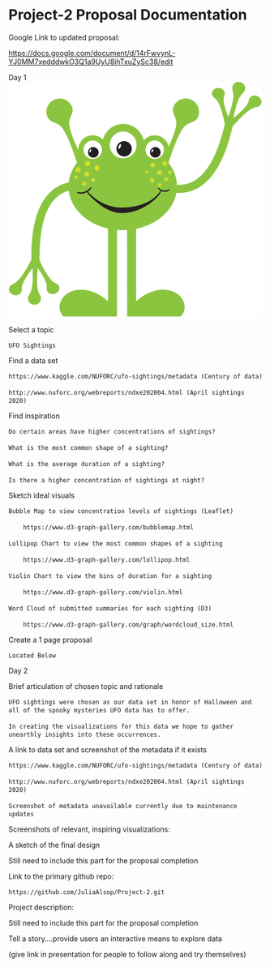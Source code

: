 # Project-2 Proposal Documentation

Google Link to updated proposal:

https://docs.google.com/document/d/14rFwvynL-YJ0MM7xedddwkO3Q1a9UyU8ihTxuZySc38/edit

Day 1 <img src="/Images/Alien 1.png" alt="Alien 1"/>

Select a topic 

	UFO Sightings 

Find a data set 

	https://www.kaggle.com/NUFORC/ufo-sightings/metadata (Century of data)
	
	http://www.nuforc.org/webreports/ndxe202004.html (April sightings 2020)

Find inspiration 

	Do certain areas have higher concentrations of sightings?
	
	What is the most common shape of a sighting?
	
	What is the average duration of a sighting?
	
	Is there a higher concentration of sightings at night?

Sketch ideal visuals 

	Bubble Map to view concentration levels of sightings (Leaflet)
	
		https://www.d3-graph-gallery.com/bubblemap.html
		
	Lollipop Chart to view the most common shapes of a sighting 
	
		https://www.d3-graph-gallery.com/lollipop.html
		
	Violin Chart to view the bins of duration for a sighting
	
		https://www.d3-graph-gallery.com/violin.html
		
	Word Cloud of submitted summaries for each sighting (D3)
	
		https://www.d3-graph-gallery.com/graph/wordcloud_size.html
	
Create a 1 page proposal 

	Located Below 
	

Day 2 

Brief articulation of chosen topic and rationale 

	UFO sightings were chosen as our data set in honor of Halloween and all of the spooky mysteries UFO data has to offer. 
	
	In creating the visualizations for this data we hope to gather unearthly insights into these occurrences.

A link to data set and screenshot of the metadata if it exists 

	https://www.kaggle.com/NUFORC/ufo-sightings/metadata (Century of data)
	
	http://www.nuforc.org/webreports/ndxe202004.html (April sightings 2020)
	
	Screenshot of metadata unavailable currently due to maintenance updates
	
	
Screenshots of relevant, inspiring visualizations:






A sketch of the final design 

Still need to include this part for the proposal completion

Link to the primary github repo:

	https://github.com/JuliaAlsop/Project-2.git

Project description:

Still need to include this part for the proposal completion

Tell a story….provide users an interactive means to explore data 

(give link in presentation for people to follow along and try themselves)



